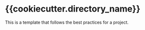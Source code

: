 # {{cookiecutter.directory_name}}

This is a template that follows the best practices for a project. 
